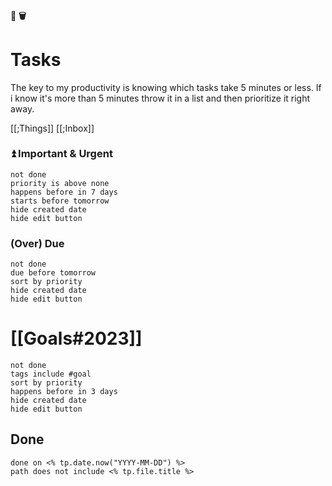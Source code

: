 #### 🧠 🗑️




# Tasks

The key to my productivity is knowing which tasks take 5 minutes or less. If i know it's more than 5 minutes throw it in a list and then prioritize it right away.

[[;Things]]
[[;Inbox]]



### ⏫ Important & Urgent
```tasks
not done
priority is above none
happens before in 7 days
starts before tomorrow
hide created date
hide edit button
```

### (Over) Due
```tasks
not done
due before tomorrow
sort by priority
hide created date
hide edit button
```


# [[Goals#2023]]
```tasks
not done
tags include #goal
sort by priority
happens before in 3 days
hide created date
hide edit button
```


## Done

```tasks
done on <% tp.date.now("YYYY-MM-DD") %>
path does not include <% tp.file.title %>
```